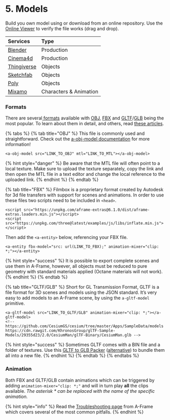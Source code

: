 # 5. Models

Build you own model using or download from an online repository.  Use the [Online Viewer](https://www.creators3d.com/online-viewer) to verify the file works \(drag and drop\).

| Services | Type |
| :--- | :--- |
| [Blender](https://www.blender.org/) | Production |
| [Cinema4d](https://www.maxon.net/en-us/products/cinema-4d/overview/) | Production |
| [Thingiverse](https://www.thingiverse.com/) | Objects |
| [Sketchfab](https://sketchfab.com/search?features=downloadable+animated&q=low+poly&sort_by=-pertinence&type=models) | Objects |
| [Poly](https://poly.google.com/) | Objects |
| [Mixamo](https://www.mixamo.com/) | Characters & Animation |

### Formats

There are several[ formats](https://www.marxentlabs.com/3d-file-formats/) available with [OBJ](https://www.marxentlabs.com/obj-files/), [FBX](https://www.marxentlabs.com/fbx-files/) and [GLTF](https://www.marxentlabs.com/gltf-files/)/[GLB](https://www.marxentlabs.com/glb-files/) being the most popular. To learn about them in detail, and others, read [these articles](https://www.marxentlabs.com/defy-reality-the-3d-commerce-blog/).

{% tabs %}
{% tab title="OBJ" %}
This file is commonly used and straightforward. Check out the [a-obj-model documentation](https://github.com/aframevr/aframe/blob/master/docs/components/obj-model.md) for more information!

```markup
<a-obj-model src="LINK_TO_OBJ" mtl="LINK_TO_MTL"></a-obj-model>
```

{% hint style="danger" %}
Be aware that the MTL file will often point to a local texture. Make sure to upload the texture separately, copy the link and then open the MTL file in a text editor and change the local reference to the uploaded link.
{% endhint %}
{% endtab %}

{% tab title="FBX" %}
Filmbox is a proprietary format created by Autodesk for 3d file transfers with support for scenes and animations. In order to use these files two scripts need to be included in `<head>`.

```markup
<script src="https://unpkg.com/aframe-extras@6.1.0/dist/aframe-extras.loaders.min.js"></script>
<script src="https://unpkg.com/three@latest/examples/js/libs/inflate.min.js"></script>
```

Then add the `<a-entity>` below, referencing your FBX file.

```markup
<a-entity fbx-model="src: url(LINK_TO_FBX);" animation-mixer="clip: *;"></a-entity>    
```

{% hint style="success" %}
It is possible to export complete scenes and use them in A-Frame, however, all objects must be reduced to pure geometry with standard materials applied \(Octane materials will not work\).
{% endhint %}
{% endtab %}

{% tab title="GLTF/GLB" %}
Short for GL Transmission Format, GLTF is a file format for 3D scenes and models using the JSON standard. It’s very easy to add models to an A-Frame scene, by using the `a-gltf-model` primitive.

```markup
<a-gltf-model src="LINK_TO_GLTF/GLB" animation-mixer="clip: *;"></a-gltf-model>
<!-- 
https://github.com/CesiumGS/cesium/tree/master/Apps/SampleData/models
https://cdn.rawgit.com/KhronosGroup/glTF-Sample-Models/29355d23/2.0/CesiumMan/glTF-Binary/CesiumMan.glb -->
```

{% hint style="success" %}
Sometimes GLTF comes with a BIN file and a folder of textures. Use this [GLTF to GLB Packer](https://glb-packer.glitch.me/) \([alternative](https://products.aspose.app/3d/conversion/gltf-to-glb)\) to bundle them all into a new file.
{% endhint %}
{% endtab %}
{% endtabs %}

### Animation

Both FBX and GLTF/GLB contain animations which can be triggered by adding `animation-mixer="clip: *;"` and will in turn play **all** the clips available. _The asterisk \* can be replaced with the name of the specific animation._

{% hint style="info" %}
Read the [Troubleshooting page](https://aframe.io/docs/1.0.0/introduction/models.html#troubleshooting) from A-Frame which covers several of the most common pitfalls.
{% endhint %}

